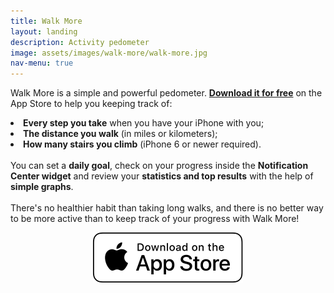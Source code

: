 ```yaml
---
title: Walk More
layout: landing
description: Activity pedometer
image: assets/images/walk-more/walk-more.jpg
nav-menu: true
---
```


<!-- Main -->
<div id="main">

<!-- One -->
<section id="one">
	<div class="inner">
		<p>Walk More is a simple and powerful pedometer. <a href="https://itunes.apple.com/us/app/walk-more-powerful-pedometer/id1198077980?mt=88" class="link" target="new"><b>Download it for free</b></a> on the App Store to help you keeping track of:<li><b>Every step you take</b> when you have your iPhone with you;</li><li><b>The distance you walk</b> (in miles or kilometers);</li><li><b>How many stairs you climb</b> (iPhone 6 or newer required).</li><br>You can set a <b>daily goal</b>, check on your progress inside the <b>Notification Center widget</b> and review your <b>statistics and top results</b> with the help of <b>simple graphs</b>.<br><br>There's no healthier habit than taking long walks, and there is no better way to be more active than to keep track of your progress with Walk More!<br></p>
				<p style="text-align:center">
			<a href="https://itunes.apple.com/us/app/walk-more-powerful-pedometer/id1198077980?mt=88" class="image" target="new">
				<img src="assets/images/download_ios_app_store_white_bg.svg" alt="Download on the App Store" data-position="center center" />
			</a>
		</p>
	</div>
</section>
</div>